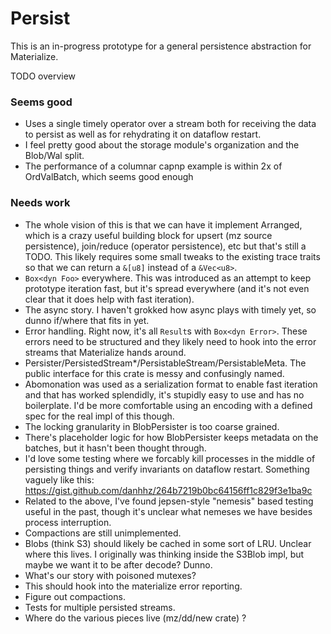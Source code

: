 # Persist

This is an in-progress prototype for a general persistence abstraction for
Materialize.

TODO overview

### Seems good
- Uses a single timely operator over a stream both for receiving the data to
  persist as well as for rehydrating it on dataflow restart.
- I feel pretty good about the storage module's organization and the Blob/Wal
  split.
- The performance of a columnar capnp example is within 2x of OrdValBatch, which
  seems good enough

### Needs work
- The whole vision of this is that we can have it implement Arranged, which is a
  crazy useful building block for upsert (mz source persistence), join/reduce
  (operator persistence), etc but that's still a TODO. This likely requires some
  small tweaks to the existing trace traits so that we can return a `&[u8]`
  instead of a `&Vec<u8>`.
- `Box<dyn Foo>` everywhere. This was introduced as an attempt to keep prototype
  iteration fast, but it's spread everywhere (and it's not even clear that it
  does help with fast iteration).
- The async story. I haven't grokked how async plays with timely yet, so dunno
  if/where that fits in yet.
- Error handling. Right now, it's all `Result`s with `Box<dyn Error>`. These
  errors need to be structured and they likely need to hook into the error
  streams that Materialize hands around.
- Persister/PersistedStream*/PersistableStream/PersistableMeta. The public
  interface for this crate is messy and confusingly named.
- Abomonation was used as a serialization format to enable fast iteration and
  that has worked splendidly, it's stupidly easy to use and has no boilerplate.
  I'd be more comfortable using an encoding with a defined spec for the real
  impl of this though.
- The locking granularity in BlobPersister is too coarse grained.
- There's placeholder logic for how BlobPersister keeps metadata on the batches,
  but it hasn't been thought through.
- I'd love some testing where we forcably kill processes in the middle of
  persisting things and verify invariants on dataflow restart. Something vaguely
  like this: https://gist.github.com/danhhz/264b7219b0bc64156ff1c829f3e1ba9c
- Related to the above, I've found jepsen-style "nemesis" based testing useful
  in the past, though it's unclear what nemeses we have besides process
  interruption.
- Compactions are still unimplemented.
- Blobs (think S3) should likely be cached in some sort of LRU. Unclear where
  this lives. I originally was thinking inside the S3Blob impl, but maybe we
  want it to be after decode? Dunno.
- What's our story with poisoned mutexes?
- This should hook into the materialize error reporting.
- Figure out compactions.
- Tests for multiple persisted streams.
- Where do the various pieces live (mz/dd/new crate) ?
